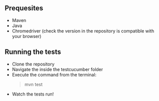 <h2>Prequesites</h2>
<ul>
<li>Maven</li>
<li>Java</li>
<li>Chromedriver (check the version in the repository is compatible with your browser)</li>
</ul>

<h2>Running the tests</h2>

<ul>
<li>Clone the repository</li>
<li>Navigate the inside the testcucumber folder</li>
<li>Execute the command from the terminal:

 > mvn test </li>

<li>Watch the tests run!</li>

